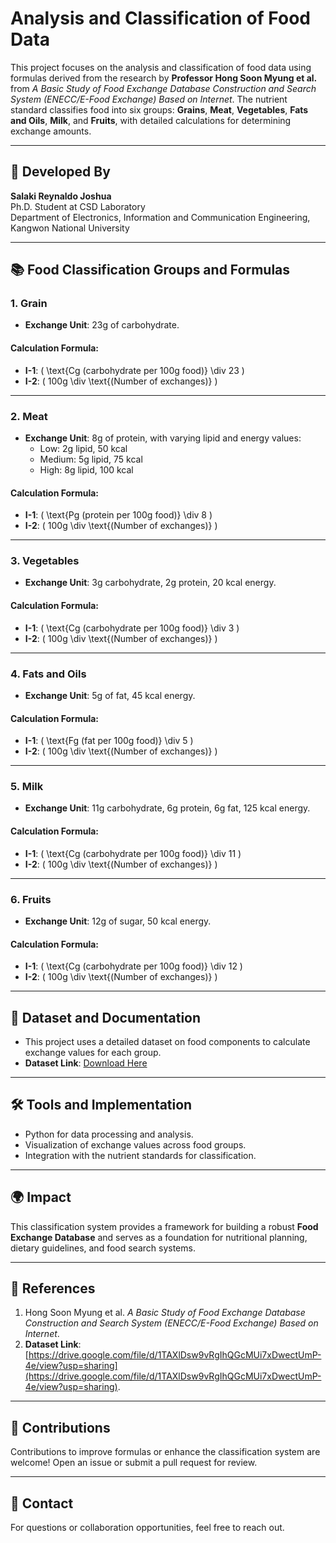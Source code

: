 # Analysis and Classification of Food Data  

This project focuses on the analysis and classification of food data using formulas derived from the research by **Professor Hong Soon Myung et al.** from *A Basic Study of Food Exchange Database Construction and Search System (ENECC/E-Food Exchange) Based on Internet*. The nutrient standard classifies food into six groups: **Grains**, **Meat**, **Vegetables**, **Fats and Oils**, **Milk**, and **Fruits**, with detailed calculations for determining exchange amounts.

---

## 🔬 Developed By  
**Salaki Reynaldo Joshua**  
Ph.D. Student at CSD Laboratory  
Department of Electronics, Information and Communication Engineering, Kangwon National University  

---

## 📚 Food Classification Groups and Formulas  

### 1. Grain  
- **Exchange Unit**: 23g of carbohydrate.  
#### Calculation Formula:  
- **I-1**: \( \text{Cg (carbohydrate per 100g food)} \div 23 \)  
- **I-2**: \( 100g \div \text{(Number of exchanges)} \)  

---

### 2. Meat  
- **Exchange Unit**: 8g of protein, with varying lipid and energy values:  
  - Low: 2g lipid, 50 kcal  
  - Medium: 5g lipid, 75 kcal  
  - High: 8g lipid, 100 kcal  
#### Calculation Formula:  
- **I-1**: \( \text{Pg (protein per 100g food)} \div 8 \)  
- **I-2**: \( 100g \div \text{(Number of exchanges)} \)  

---

### 3. Vegetables  
- **Exchange Unit**: 3g carbohydrate, 2g protein, 20 kcal energy.  
#### Calculation Formula:  
- **I-1**: \( \text{Cg (carbohydrate per 100g food)} \div 3 \)  
- **I-2**: \( 100g \div \text{(Number of exchanges)} \)  

---

### 4. Fats and Oils  
- **Exchange Unit**: 5g of fat, 45 kcal energy.  
#### Calculation Formula:  
- **I-1**: \( \text{Fg (fat per 100g food)} \div 5 \)  
- **I-2**: \( 100g \div \text{(Number of exchanges)} \)  

---

### 5. Milk  
- **Exchange Unit**: 11g carbohydrate, 6g protein, 6g fat, 125 kcal energy.  
#### Calculation Formula:  
- **I-1**: \( \text{Cg (carbohydrate per 100g food)} \div 11 \)  
- **I-2**: \( 100g \div \text{(Number of exchanges)} \)  

---

### 6. Fruits  
- **Exchange Unit**: 12g of sugar, 50 kcal energy.  
#### Calculation Formula:  
- **I-1**: \( \text{Cg (carbohydrate per 100g food)} \div 12 \)  
- **I-2**: \( 100g \div \text{(Number of exchanges)} \)  

---

## 📂 Dataset and Documentation  
- This project uses a detailed dataset on food components to calculate exchange values for each group.  
- **Dataset Link**: [Download Here](https://drive.google.com/file/d/1TAXlDsw9vRgIhQGcMUi7xDwectUmP-4e/view?usp=sharing)  

---

## 🛠️ Tools and Implementation  
- Python for data processing and analysis.  
- Visualization of exchange values across food groups.  
- Integration with the nutrient standards for classification.  

---

## 🌍 Impact  
This classification system provides a framework for building a robust **Food Exchange Database** and serves as a foundation for nutritional planning, dietary guidelines, and food search systems.  

---

## 🔗 References  
1. Hong Soon Myung et al. *A Basic Study of Food Exchange Database Construction and Search System (ENECC/E-Food Exchange) Based on Internet*.  
2. **Dataset Link**: [https://drive.google.com/file/d/1TAXlDsw9vRgIhQGcMUi7xDwectUmP-4e/view?usp=sharing](https://drive.google.com/file/d/1TAXlDsw9vRgIhQGcMUi7xDwectUmP-4e/view?usp=sharing).  

---

## 🤝 Contributions  
Contributions to improve formulas or enhance the classification system are welcome! Open an issue or submit a pull request for review.  

---

## 🔗 Contact  
For questions or collaboration opportunities, feel free to reach out.  
